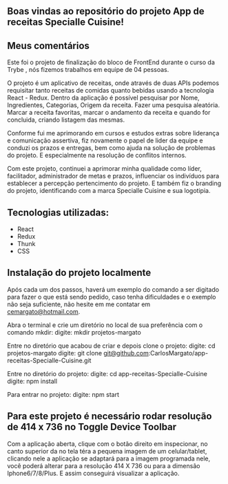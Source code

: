 ## Boas vindas ao repositório do projeto App de receitas Specialle Cuisine!

## Meus comentários

Este foi o projeto de finalização do bloco de FrontEnd durante o curso da Trybe , nós fizemos trabalhos em equipe de 04 pessoas.

O projeto é um aplicativo de receitas, onde através de duas APIs podemos requisitar tanto receitas de comidas quanto bebidas usando a tecnologia React - Redux.
Dentro da aplicação é possível pesquisar por Nome, Ingredientes, Categorias, Origem da receita. Fazer uma pesquisa aleatória. Marcar a receita favoritas, marcar o andamento da receita e quando for concluida, criando listagem das mesmas. 

Conforme fui me aprimorando em cursos e estudos extras sobre liderança e comunicação assertiva,  fiz novamente o papel de lider da equipe e conduzi os prazos e entregas, bem como ajuda na solução de problemas do projeto. E especialmente na resolução de conflitos internos.

Com este projeto, continuei a aprimorar minha qualidade como líder, facilitador, administrador de metas e prazos, influenciar os indivíduos para establecer a percepção pertencimento do projeto. E também fiz o branding do projeto, identificando com a marca Specialle Cuisine e sua logotipia.

## Tecnologias utilizadas:
  - React
  - Redux
  - Thunk
  - CSS

## Instalação do projeto localmente

Após cada um dos passos, haverá um exemplo do comando a ser digitado para fazer o que está sendo pedido, caso tenha dificuldades e o exemplo não seja suficiente, não hesite em me contatar em cemargato@hotmail.com.

Abra o terminal e crie um diretório no local de sua preferência com o comando mkdir:
  digite: mkdir projetos-margato

Entre no diretório que acabou de criar e depois clone o projeto:
  digite: cd projetos-margato
  digite: git clone git@github.com:CarlosMargato/app-receitas-Specialle-Cuisine.git
  
Entre no diretório do projeto:
  digite: cd app-receitas-Specialle-Cuisine
  digite: npm install

Para entrar no projeto:
  digite: npm start
  
## Para este projeto é necessário rodar resolução de 414 x 736 no Toggle Device Toolbar

Com a aplicação aberta, clique com o botão direito em inspecionar, no canto superior da no tela téra a pequena imagem de um celular/tablet,  clicando nele a aplicação se adaptará para a imagem programada nele, você poderá alterar para a resolução 414 X 736 ou para a dimensão Iphone6/7/8/Plus. E assim conseguirá visualizar a aplicação.
